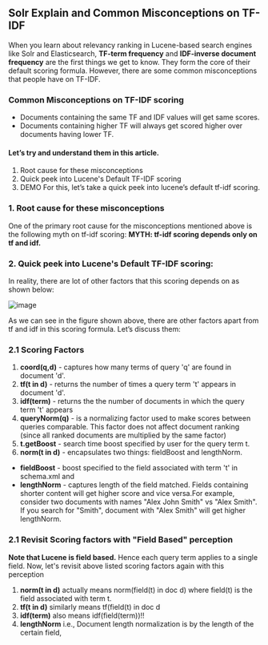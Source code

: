 ## Solr Explain and Common Misconceptions on TF-IDF
When you learn about relevancy ranking in Lucene-based search engines like Solr and Elasticsearch, **TF-term frequency** and **IDF-inverse document frequency** are the first things we get to know. They form the core of their default scoring formula. However, there are some common misconceptions that people have on TF-IDF.

### Common Misconceptions on TF-IDF scoring
- Documents containing the same TF and IDF values will get same scores.
- Documents containing higher TF will always get scored higher over documents having lower TF.

#### Let’s try and understand them in this article.
1. Root cause for these misconceptions
2. Quick peek into Lucene's Default TF-IDF scoring
3. DEMO
For this, let’s take a quick peek into lucene’s default tf-idf scoring.

### 1. Root cause for these misconceptions
One of the primary root cause for the misconceptions mentioned above is the following myth on tf-idf scoring:
**MYTH: tf-idf scoring depends only on tf and idf.**

### 2. Quick peek into Lucene's Default TF-IDF scoring:
In reality, there are lot of other factors that this scoring depends on as shown below:

![image](https://user-images.githubusercontent.com/22542670/40882365-2a65298a-66fd-11e8-990b-68b132567a2e.png)

As we can see in the figure shown above, there are other factors apart from tf and idf in this scoring formula. Let’s discuss them:

### 2.1 Scoring Factors
1. **coord(q,d)** - captures how many terms of query 'q' are found in document 'd'.  
2. **tf(t in d)** - returns the number of times a query term 't' appears in document 'd'.
3. **idf(term)** - returns the the number of documents in which the query term 't' appears
4. **queryNorm(q)** - is a normalizing factor used to make scores between queries comparable. This factor does not affect document ranking (since all ranked documents are multiplied by the same factor)
5. **t.getBoost** - search time boost specified by user for the query term t. 
6. **norm(t in d)** - encapsulates two things: fieldBoost and lengthNorm.
  - **fieldBoost** - boost specified to the field associated with term 't' in schema.xml and 
  - **lengthNorm** - captures length of the field matched. Fields containing shorter content will get higher score and vice versa.For example, consider two documents with names "Alex John Smith" vs "Alex Smith". If you search for "Smith", document with "Alex Smith" will get higher lengthNorm.

### 2.1 Revisit Scoring factors with "Field Based" perception
**Note that Lucene is field based.** Hence each query term applies to a single field. Now, let's revisit above listed scoring factors again with this perception
1. **norm(t in d)** actually means norm(field(t) in doc d) where field(t) is the field associated with term t.
2. **tf(t in d)** similarly means tf(field(t) in doc d
3. **idf(term)** also means idf(field(term))!!
4. **lengthNorm** i.e., Document length normalization is by the length of the certain field,


